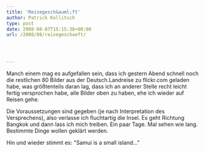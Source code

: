 ```yaml
---
title: 'Reisegesch&auml;ft'
author: Patrick Kollitsch
type: post
date: 2008-08-07T15:15:38+00:00
url: /2008/08/reisegeschaeft/




---
```

Manch einem mag es aufgefallen sein, dass ich gestern Abend schnell noch die restlichen 80 Bilder aus der Deutsch.Landreise zu flickr.com geladen habe, was gr&ouml;&szlig;tenteils daran lag, dass ich an anderer Stelle recht leicht fertig versprochen habe, alle Bilder oben zu haben, ehe ich wieder auf Reisen gehe.

Die Voraussetzungen sind gegeben (je nach Interpretation des Versprechens), also verlasse ich fluchtartig die Insel. Es geht Richtung Bangkok und dann lass ich mich treiben. Ein paar Tage. Mal sehen wie lang. Bestimmte Dinge wollen gekl&auml;rt werden.

Hin und wieder stimmt es: "Samui is a small island..."